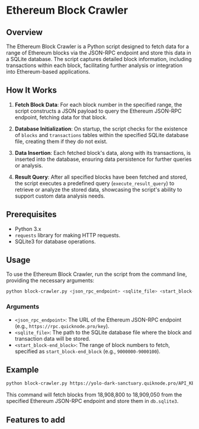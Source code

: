 # Ethereum Block Crawler

## Overview

The Ethereum Block Crawler is a Python script designed to fetch data for a range of Ethereum blocks via the JSON-RPC endpoint and store this data in a SQLite database. The script captures detailed block information, including transactions within each block, facilitating further analysis or integration into Ethereum-based applications.

## How It Works

1. **Fetch Block Data**: For each block number in the specified range, the script constructs a JSON payload to query the Ethereum JSON-RPC endpoint, fetching data for that block.

2. **Database Initialization**: On startup, the script checks for the existence of `blocks` and `transactions` tables within the specified SQLite database file, creating them if they do not exist.

3. **Data Insertion**: Each fetched block's data, along with its transactions, is inserted into the database, ensuring data persistence for further queries or analysis.

4. **Result Query**: After all specified blocks have been fetched and stored, the script executes a predefined query (`execute_result_query`) to retrieve or analyze the stored data, showcasing the script's ability to support custom data analysis needs.

## Prerequisites

- Python 3.x
- `requests` library for making HTTP requests.
- SQLite3 for database operations.

## Usage

To use the Ethereum Block Crawler, run the script from the command line, providing the necessary arguments:

```bash
python block-crawler.py <json_rpc_endpoint> <sqlite_file> <start_block-end_block>
```

### Arguments

- `<json_rpc_endpoint>`: The URL of the Ethereum JSON-RPC endpoint (e.g., `https://rpc.quicknode.pro/key`).
- `<sqlite_file>`: The path to the SQLite database file where the block and transaction data will be stored.
- `<start_block-end_block>`: The range of block numbers to fetch, specified as `start_block-end_block` (e.g., `9000000-9000100`).

## Example

```bash
python block-crawler.py https://yolo-dark-sanctuary.quiknode.pro/API_KEY/ db.sqlite3 18908800-18909050
```

This command will fetch blocks from 18,908,800 to 18,909,050 from the specified Ethereum JSON-RPC endpoint and store them in `db.sqlite3`.

## Features to add

